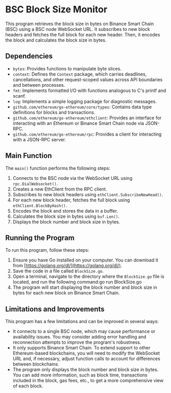 # BSC Block Size Monitor

This program retrieves the block size in bytes on Binance Smart Chain (BSC) using a BSC node WebSocket URL. It subscribes to new block headers and fetches the full block for each new header. Then, it encodes the block and calculates the block size in bytes.

## Dependencies

- `bytes`: Provides functions to manipulate byte slices.
- `context`: Defines the `Context` package, which carries deadlines, cancellations, and other request-scoped values across API boundaries and between processes.
- `fmt`: Implements formatted I/O with functions analogous to C's printf and scanf.
- `log`: Implements a simple logging package for diagnostic messages.
- `github.com/ethereum/go-ethereum/core/types`: Contains data type definitions for blocks and transactions.
- `github.com/ethereum/go-ethereum/ethclient`: Provides an interface for interacting with an Ethereum or Binance Smart Chain node via JSON-RPC.
- `github.com/ethereum/go-ethereum/rpc`: Provides a client for interacting with a JSON-RPC server.

## Main Function

The `main()` function performs the following steps:

1. Connects to the BSC node via the WebSocket URL using `rpc.DialWebsocket()`.
2. Creates a new EthClient from the RPC client.
3. Subscribes to new block headers using `ethClient.SubscribeNewHead()`.
4. For each new block header, fetches the full block using `ethClient.BlockByHash()`.
5. Encodes the block and stores the data in a buffer.
6. Calculates the block size in bytes using `buf.Len()`.
7. Displays the block number and block size in bytes.

## Running the Program

To run this program, follow these steps:

1. Ensure you have Go installed on your computer. You can download it from [https://golang.org/dl/](https://golang.org/dl/).
2. Save the code in a file called `BlockSize.go`.
3. Open a terminal, navigate to the directory where the `BlockSize.go` file is located, and run the following command:go run BlockSize.go
4. The program will start displaying the block number and block size in bytes for each new block on Binance Smart Chain.

## Limitations and Improvements

This program has a few limitations and can be improved in several ways:

- It connects to a single BSC node, which may cause performance or availability issues. You may consider adding error handling and reconnection attempts to improve the program's robustness.
- It only supports Binance Smart Chain. To extend support to other Ethereum-based blockchains, you will need to modify the WebSocket URL and, if necessary, adjust function calls to account for differences between blockchains.
- The program only displays the block number and block size in bytes. You can add more information, such as block time, transactions included in the block, gas fees, etc., to get a more comprehensive view of each block.
